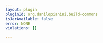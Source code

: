 ```yaml
---
layout: plugin
pluginId: org.danilopianini.build-commons
isJarAvailable: false
error: NONE
violations: []

---
```


